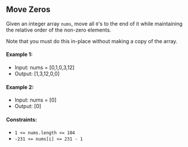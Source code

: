 ## Move Zeros

Given an integer array `nums`, move all `0`'s to the end of it while maintaining the relative order of the non-zero elements.

Note that you must do this in-place without making a copy of the array.

#### Example 1:

- Input: nums = [0,1,0,3,12]
- Output: [1,3,12,0,0]

#### Example 2:

- Input: nums = [0]
- Output: [0]

#### Constraints:

- `1 <= nums.length <= 104`
- `-231 <= nums[i] <= 231 - 1`
